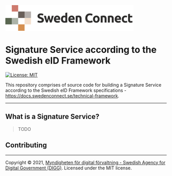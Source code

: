 ![Logo](https://github.com/swedenconnect/technical-framework/blob/master/img/sweden-connect.png)


# Signature Service according to the Swedish eID Framework

[![License: MIT](https://img.shields.io/badge/License-MIT-yellow.svg)](https://opensource.org/licenses/MIT)

This repository comprises of source code for building a Signature Service according to the Swedish eID 
Framework specifications - https://docs.swedenconnect.se/technical-framework.

-----

## What is a Signature Service?

> TODO

## Contributing



-----

Copyright &copy; 2021, [Myndigheten för digital förvaltning - Swedish Agency for Digital Government (DIGG)](http://www.digg.se). Licensed under the MIT license.
